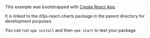 This example was bootstrapped with [Create React App](https://github.com/facebook/create-react-app).

It is linked to the d3js-react-charts package in the parent directory for development purposes.

You can run `npm install` and then `npm start` to test your package.

